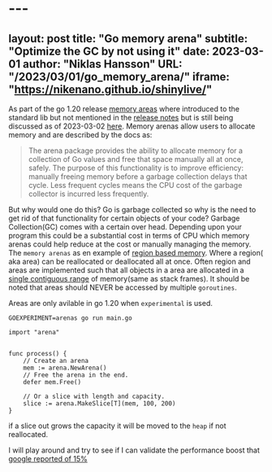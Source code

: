 # ---
layout:     post 
title:      "Go memory arena"
subtitle:   "Optimize the GC by not using it"
date:       2023-03-01
author:     "Niklas Hansson"
URL: "/2023/03/01/go_memory_arena/"
iframe: "https://nikenano.github.io/shinylive/"
---



As part of the go 1.20 release [memory areas](https://go.dev/src/arena/arena.go) where introduced to the standard lib but not mentioned in the [release notes](https://go.dev/doc/go1.20) but is still being discussed as of 2023-03-02 [here](https://github.com/golang/go/issues/51317). Memory arenas allow users to allocate memory and are described by the docs as: 

> The arena package provides the ability to allocate memory for a collection
of Go values and free that space manually all at once, safely. The purpose
of this functionality is to improve efficiency: manually freeing memory
before a garbage collection delays that cycle. Less frequent cycles means
the CPU cost of the garbage collector is incurred less frequently.

But why would one do this? Go is garbage collected so why is the need to get rid of that functionality for certain objects of your code? Garbage Collection(GC) comes with a certain over head. Depending upon your program this could be a substantial cost in terms of CPU which memory arenas could help reduce at the cost or manually managing the memory. The `memory arenas` as en example of [region based memory](https://en.wikipedia.org/wiki/Region-based_memory_management). Where a region( aka area) can be reallocated or deallocated all at once. Often region and areas are implemented such that all objects in a area are allocated in a [single contiguous range](https://en.wikipedia.org/wiki/Region-based_memory_management) of memory(same as stack frames). It should be noted that areas should NEVER be accessed by multiple `goroutines`. 


Areas are only avilable in go 1.20 when `experimental` is used. 

```
GOEXPERIMENT=arenas go run main.go
```

```
import "arena"


func process() {
	// Create an arena
	mem := arena.NewArena()
	// Free the arena in the end.
	defer mem.Free()

	// Or a slice with length and capacity.
	slice := arena.MakeSlice[T](mem, 100, 200)
}

```


if a slice out grows the capacity it will be moved to the `heap` if not reallocated. 

I will play around and try to see if I can validate the performance boost that [google reported of 15%](https://github.com/golang/go/issues/51317)
